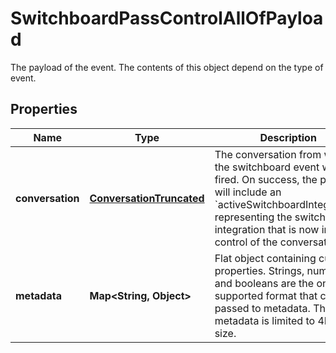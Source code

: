 

# SwitchboardPassControlAllOfPayload

The payload of the event. The contents of this object depend on the type of event.
## Properties

Name | Type | Description | Notes
------------ | ------------- | ------------- | -------------
**conversation** | [**ConversationTruncated**](ConversationTruncated.md) | The conversation from which the switchboard event was fired. On success, the payload will include an &#x60;activeSwitchboardIntegration&#x60;, representing the switchboard integration that is now in control of the conversation. |  [optional]
**metadata** | **Map&lt;String, Object&gt;** | Flat object containing custom properties. Strings, numbers and booleans  are the only supported format that can be passed to metadata. The metadata is limited to 4KB in size.  |  [optional]



